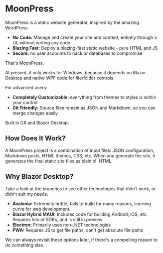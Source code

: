 # MoonPress

MoonPress is a static website generator, inspired by the amazing WordPress.

- **No Code:** Manage and create your site and content, entirely through a UI, without writing any code
- **Blazing Fast:** Deploy a blazing-fast static website - pure HTML and JS
- **Secure:** no user accounts to hack or databases to compromise

That's MoonPress.

At present, it only works for Windows, because it depends on Blazor Desktop and native WPF code for file/folder controls.

For advanced users:

- **Completely Customizable:** everything from themes to styles is within your control
- **Git Friendly:** Source files remain as JSON and Markdown, so you can merge changes easily

Built in C# and Blazor Desktop.

## How Does It Work?

A MoonPress project is a combination of input files: JSON configuration, Markdown posts, HTML themes, CSS, etc. When you generate the site, it generates the final static site files as plain ol' HTML.


## Why Blazor Desktop?

Take a look at the branches to see other technologies that didn't work, or didn't suit my needs.

- **Avalonia:** Extremely brittle, fails to build for many reasons, learning curve for web development.
- **Blazor Hybrid MAUI:** Includes code for building Android, iOS, etc. Requires lots of SDKs, and is still in preview
- **Electron:** Primarily uses non-.NET technologies
- **PWA:** Requires JS to get file paths, can't get absolute file paths

We can always revisit these options later, if there's a compelling reason to do something else.